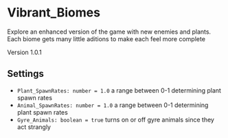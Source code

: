 # Vibrant_Biomes
Explore an enhanced version of the game with new enemies and plants.
Each biome gets many little aditions to make each feel more complete

Version 1.0.1

## Settings
- `Plant_SpawnRates: number = 1.0` a range between 0-1 determining plant spawn rates
- `Animal_SpawnRates: number = 1.0` a range between 0-1 determining plant spawn rates
- `Gyre_Animals: boolean = true` turns on or off gyre animals since they act strangly

